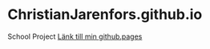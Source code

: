 # ChristianJarenfors.github.io
School Project
<a href="http//:ChristianJarenfors.github.io">Länk till min github.pages</a>
